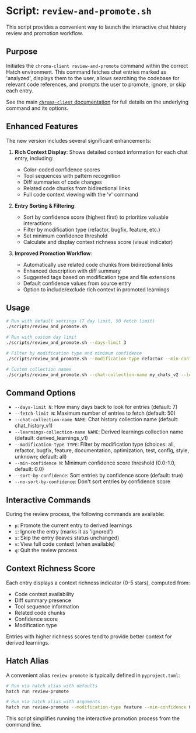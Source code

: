 # Script: `review-and-promote.sh`

This script provides a convenient way to launch the interactive chat history review and promotion workflow.

## Purpose

Initiates the `chroma-client review-and-promote` command within the correct Hatch environment. This command fetches chat entries marked as 'analyzed', displays them to the user, allows searching the codebase for relevant code references, and prompts the user to promote, ignore, or skip each entry.

See the main [`chroma-client` documentation](chroma-client.md#review-and-promote) for full details on the underlying command and its options.

## Enhanced Features

The new version includes several significant enhancements:

1. **Rich Context Display**: Shows detailed context information for each chat entry, including:
   - Color-coded confidence scores
   - Tool sequences with pattern recognition
   - Diff summaries of code changes
   - Related code chunks from bidirectional links
   - Full code context viewing with the 'v' command

2. **Entry Sorting & Filtering**:
   - Sort by confidence score (highest first) to prioritize valuable interactions
   - Filter by modification type (refactor, bugfix, feature, etc.)
   - Set minimum confidence threshold
   - Calculate and display context richness score (visual indicator)

3. **Improved Promotion Workflow**:
   - Automatically use related code chunks from bidirectional links
   - Enhanced description with diff summary
   - Suggested tags based on modification type and file extensions
   - Default confidence values from source entry
   - Option to include/exclude rich context in promoted learnings

## Usage

```bash
# Run with default settings (7 day limit, 50 fetch limit)
./scripts/review_and_promote.sh

# Run with custom day limit
./scripts/review_and_promote.sh --days-limit 3

# Filter by modification type and minimum confidence
./scripts/review_and_promote.sh --modification-type refactor --min-confidence 0.7

# Custom collection names
./scripts/review_and_promote.sh --chat-collection-name my_chats_v2 --learnings-collection-name my_learnings_v2
```

## Command Options

- `--days-limit N`: How many days back to look for entries (default: 7)
- `--fetch-limit N`: Maximum number of entries to fetch (default: 50)
- `--chat-collection-name NAME`: Chat history collection name (default: chat_history_v1)
- `--learnings-collection-name NAME`: Derived learnings collection name (default: derived_learnings_v1)
- `--modification-type TYPE`: Filter by modification type (choices: all, refactor, bugfix, feature, documentation, optimization, test, config, style, unknown; default: all)
- `--min-confidence N`: Minimum confidence score threshold (0.0-1.0, default: 0.0)
- `--sort-by-confidence`: Sort entries by confidence score (default: true)
- `--no-sort-by-confidence`: Don't sort entries by confidence score

## Interactive Commands

During the review process, the following commands are available:

- `p`: Promote the current entry to derived learnings
- `i`: Ignore the entry (marks it as 'ignored')
- `s`: Skip the entry (leaves status unchanged)
- `v`: View full code context (when available)
- `q`: Quit the review process

## Context Richness Score

Each entry displays a context richness indicator (0-5 stars), computed from:

- Code context availability
- Diff summary presence
- Tool sequence information
- Related code chunks
- Confidence score
- Modification type

Entries with higher richness scores tend to provide better context for derived learnings.

## Hatch Alias

A convenient alias `review-promote` is typically defined in `pyproject.toml`:

```bash
# Run via hatch alias with defaults
hatch run review-promote

# Run via hatch alias with arguments
hatch run review-promote --modification-type feature --min-confidence 0.8
```

This script simplifies running the interactive promotion process from the command line.
